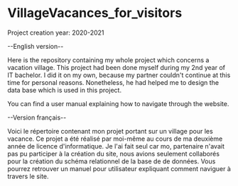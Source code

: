 # VillageVacances_for_visitors


Project creation year: 2020-2021

--English version--

Here is the repository containing my whole project which concerns a vacation village.
This project had been done myself during my 2nd year of IT bachelor. 
I did it on my own, because my partner couldn't continue at this time for personal reasons.
Nonetheless, he had helped me to design the data base which is used in this project.

You can find a user manual explaining how to navigate through the website.

--Version français--

Voici le répertoire contenant mon projet portant sur un village pour les vacance.
Ce projet a été réalisé par moi-même au cours de ma deuxième année de licence d'informatique.
Je l'ai fait seul car mo, partenaire n'avait pas pu participer à la création du site, nous avions seulement collaborés pour la création du schéma relationnel de la base de de données.
Vous pourrez retrouver un manuel pour utilisateur expliquant comment naviguer à travers le site.
